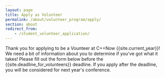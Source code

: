 ```yaml
---
layout: page
title: Apply as Volunteer
permalink: /about/volunteer_program/apply/
section: about
redirect_from:
    - /student_volunteer_application/
---
```


Thank you for applying to be a Vounteer at C++Now {{site.current_year}}! We need a bit of information about you to determine if you've got what it takes! Please fill out the form below before the {{site.deadline_for_volunteers}} deadline. If you apply after the deadline, you will be considered for next year's conference.

<div id="ReactHook"></div>

<script src="/assets/js/forms/VolunteerApplication.js"></script>
